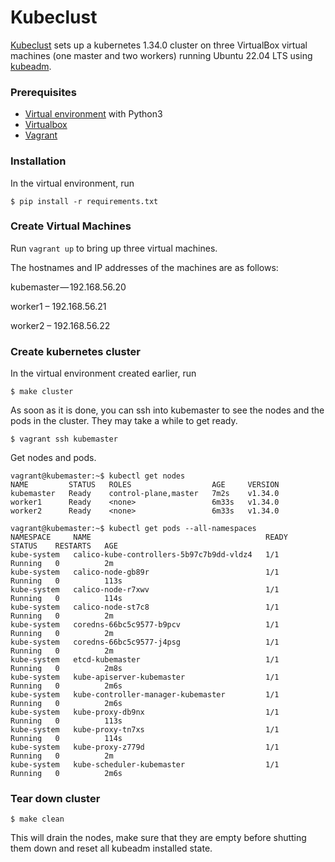 # Kubeclust
[Kubeclust](https://kosyfrances.github.io/kubernetes-cluster/) sets up a kubernetes 1.34.0 cluster on three VirtualBox virtual machines (one master and two workers) running Ubuntu 22.04 LTS using [kubeadm](https://kubernetes.io/docs/reference/setup-tools/kubeadm/).

### Prerequisites
* [Virtual environment](https://docs.python.org/3/library/venv.html) with Python3
* [Virtualbox](https://www.virtualbox.org/)
* [Vagrant](https://www.vagrantup.com/)

### Installation
In the virtual environment, run
```
$ pip install -r requirements.txt
```

### Create Virtual Machines
Run `vagrant up` to bring up three virtual machines.

The hostnames and IP addresses of the machines are as follows:

kubemaster — 192.168.56.20

worker1 – 192.168.56.21

worker2 – 192.168.56.22

### Create kubernetes cluster
In the virtual environment created earlier, run
```
$ make cluster
```
As soon as it is done, you can ssh into kubemaster to see the nodes and the pods in the cluster. They may take a while to get ready.
```
$ vagrant ssh kubemaster
```

Get nodes and pods.
```
vagrant@kubemaster:~$ kubectl get nodes
NAME         STATUS   ROLES                  AGE     VERSION
kubemaster   Ready    control-plane,master   7m2s    v1.34.0
worker1      Ready    <none>                 6m33s   v1.34.0
worker2      Ready    <none>                 6m33s   v1.34.0

vagrant@kubemaster:~$ kubectl get pods --all-namespaces
NAMESPACE     NAME                                       READY   STATUS    RESTARTS   AGE
kube-system   calico-kube-controllers-5b97c7b9dd-vldz4   1/1     Running   0          2m
kube-system   calico-node-gb89r                          1/1     Running   0          113s
kube-system   calico-node-r7xwv                          1/1     Running   0          114s
kube-system   calico-node-st7c8                          1/1     Running   0          2m
kube-system   coredns-66bc5c9577-b9pcv                   1/1     Running   0          2m
kube-system   coredns-66bc5c9577-j4psg                   1/1     Running   0          2m
kube-system   etcd-kubemaster                            1/1     Running   0          2m8s
kube-system   kube-apiserver-kubemaster                  1/1     Running   0          2m6s
kube-system   kube-controller-manager-kubemaster         1/1     Running   0          2m6s
kube-system   kube-proxy-db9nx                           1/1     Running   0          113s
kube-system   kube-proxy-tn7xs                           1/1     Running   0          114s
kube-system   kube-proxy-z779d                           1/1     Running   0          2m
kube-system   kube-scheduler-kubemaster                  1/1     Running   0          2m6s
```

### Tear down cluster
```
$ make clean
```
This will drain the nodes, make sure that they are empty before shutting them down and reset all kubeadm installed state.
